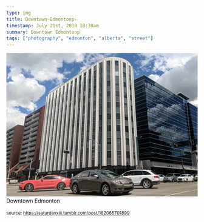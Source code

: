 ```yaml
---
type: img
title: Downtown-Edmontonp-
timestamp: July 21st, 2018 10:30am
summary: Downtown Edmontonp 
tags: ["photography", "edmonton", "alberta", "street"]
---
```

<img src="../media/182065701899.jpg"/>
                                                                                          <div class="caption">
Downtown Edmonton
 
                                    
                
                
                
                
                                
<small>source: https://saturdayxiii.tumblr.com/post/182065701899</small>